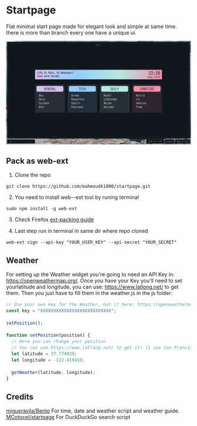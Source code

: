 # Startpage

Flat minimal start page made for elegant look and simple at same time.
there is more than branch every one have a unique ui.

![Flat startpage look!](/scrot.png)

## Pack as web-ext
1.  Clone the repo
```
git clone https://github.com/mahmoudk1000/startpage.git
```

2.  You need to install web--ext tool by runing terminal<br>
```
sudo npm install -g web-ext
```

3.  Check Firefox [ext-packing guide](https://extensionworkshop.com/)<br>

4. Last step run in terminal in same dir where repo cloned
```
web-ext sign --api-key "YOUR_USER_KEY" --api-secret "YOUR_SECRET"
```

## Weather
For setting up the Weather widget you're going to need an API Key in: https://openweathermap.org/. Once you have your Key you'll need to set yourlatitude and longitude, you can use: https://www.latlong.net/ to get them. Then you just have to fill them in the weather.js in the js folder:
```js
// Use your own key for the Weather, Get it here: https://openweathermap.org/
const key = "XXXXXXXXXXXXXXXXXXXXXXXXXXX";

setPosition();

function setPosition(position) {
  // Here you can change your position
  // You can use https://www.latlong.net/ to get it! (I use San Francisco as an example)
  let latitude = 37.774929;
  let longitude = -122.419418;

  getWeather(latitude, longitude);
}
```


## Credits

[migueravila/Bento](https://github.com/migueravila/Bento) For time, date and weather script and weather guide.<br>
[MCotocel/startpage](https://github.com/MCotocel/startpage) For DuckDuckGo search script
